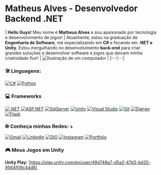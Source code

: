 # Matheus Alves - Desenvolvedor Backend .NET

| **Hello Guys!** Meu nome é **Matheus Alves** e sou apaixonado por tecnologia e desenvolvimento de jogos! |
Atualmente, estou na graduação de **Engenharia de Software**, me especializando em **C#** e focando em **.NET e Unity**. Estou mergulhando no desenvolvimento **back-end** para criar grandes soluções  e desenvolver software e jogos que deixam minha criatividade fluir! | ![Ilustração de um computador](https://raw.githubusercontent.com/MicaelliMedeiros/micaellimedeiros/master/image/computer-illustration.png) |
|:--|:--|

### 🛠️ Linguagens:
[![C#](https://img.shields.io/badge/-C%23-239120?style=flat-square&logo=c-sharp&logoColor=white)](https://learn.microsoft.com/pt-br/dotnet/csharp/)
[![Python](https://img.shields.io/badge/-Python-3776AB?style=flat-square&logo=python&logoColor=white)](https://www.python.org/)


### 💻 Frameworks

[![.NET](https://img.shields.io/badge/-.NET-512BD4?style=flat-square&logo=.net&logoColor=white)](https://dotnet.microsoft.com/)
[![ASP.NET](https://img.shields.io/badge/-ASP.NET-512BD4?style=flat-square&logo=dotnet&logoColor=white)](https://dotnet.microsoft.com/apps/aspnet)
[![SqlServer](https://img.shields.io/badge/-SQL%20Server-CC2927?style=flat-square&logo=microsoft-sql-server&logoColor=white)](https://www.microsoft.com/sql-server)
[![Unity](https://img.shields.io/badge/-Unity-000000?style=flat-square&logo=unity&logoColor=white)](https://unity.com/)
[![Visual Studio](https://img.shields.io/badge/-Visual%20Studio-5C2D91?style=flat-square&logo=visual-studio&logoColor=white)](https://visualstudio.microsoft.com/)
[![Git](https://img.shields.io/badge/-Git-F05032?style=flat-square&logo=git&logoColor=white)](https://git-scm.com/)
[![Django](https://img.shields.io/badge/-Django-092E20?style=flat-square&logo=django&logoColor=white)](https://www.djangoproject.com/)
[![Flask](https://img.shields.io/badge/-Flask-000000?style=flat-square&logo=flask&logoColor=white)](https://flask.palletsprojects.com/)


### 🌐 Conheça minhas Redes: ⤵️
[![Gmail](https://img.shields.io/badge/-Gmail-FF0000?style=flat-square&labelColor=FF0000&logo=gmail&logoColor=white)](mailto:teoalves.contact@gmail.com)
[![LinkedIn](https://img.shields.io/badge/-Linkedin-0e76a8?style=flat-square&logo=Linkedin&logoColor=white)](https://www.linkedin.com/in/theusz/)
[![DIO](https://img.shields.io/badge/-DIO-00BFFF?style=flat-square&logo=appveyor&logoColor=white)](https://web.dio.me/users/theusz?tab=achievements)
[![Instagram](https://img.shields.io/badge/-Instagram-DF0174?style=flat-square&labelColor=DF0174&logo=instagram&logoColor=white)](LINK-DO-SEU-INSTAGRAM)
[![Portfolio](https://img.shields.io/badge/-Portfólio-000000?style=flat-square&logo=world&logoColor=white)](https://theuszon.pythonanywhere.com)



### 🎮 Meus Jogos em Unity
**Unity Play:** [https://play.unity.com/en/user/49d748a7-d5a2-47d3-bd25-9564f09c44d8]

